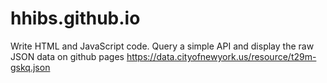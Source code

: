# hhibs.github.io
Write HTML and JavaScript code.
Query a simple API and display the raw JSON data on github pages 
https://data.cityofnewyork.us/resource/t29m-gskq.json
